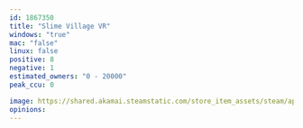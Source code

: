 ```yaml
---
id: 1867350
title: "Slime Village VR"
windows: "true"
mac: "false"
linux: false
positive: 8
negative: 1
estimated_owners: "0 - 20000"
peak_ccu: 0

image: https://shared.akamai.steamstatic.com/store_item_assets/steam/apps/1867350/header.jpg?t=1643013997
opinions:
---
```

